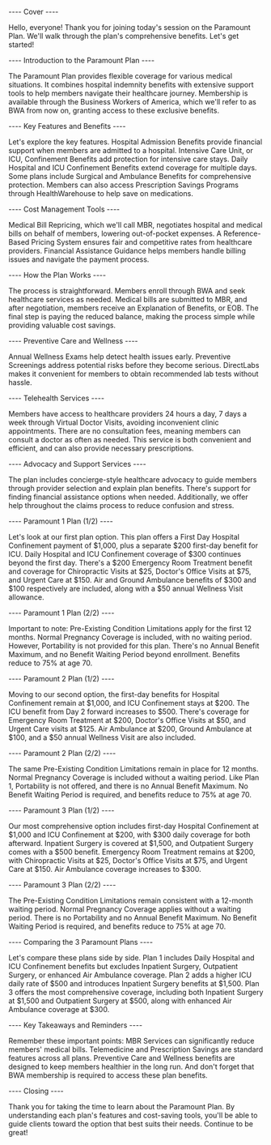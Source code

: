 ---- Cover ----

Hello, everyone! Thank you for joining today's session on the Paramount Plan. We'll walk through the plan's comprehensive benefits. Let's get started!

---- Introduction to the Paramount Plan ----

The Paramount Plan provides flexible coverage for various medical situations. It combines hospital indemnity benefits with extensive support tools to help members navigate their healthcare journey. Membership is available through the Business Workers of America, which we'll refer to as BWA from now on, granting access to these exclusive benefits.

---- Key Features and Benefits ----

Let's explore the key features. Hospital Admission Benefits provide financial support when members are admitted to a hospital. Intensive Care Unit, or ICU, Confinement Benefits add protection for intensive care stays. Daily Hospital and ICU Confinement Benefits extend coverage for multiple days. Some plans include Surgical and Ambulance Benefits for comprehensive protection. Members can also access Prescription Savings Programs through HealthWarehouse to help save on medications.

---- Cost Management Tools ----

Medical Bill Repricing, which we'll call MBR, negotiates hospital and medical bills on behalf of members, lowering out-of-pocket expenses. A Reference-Based Pricing System ensures fair and competitive rates from healthcare providers. Financial Assistance Guidance helps members handle billing issues and navigate the payment process.

---- How the Plan Works ----

The process is straightforward. Members enroll through BWA and seek healthcare services as needed. Medical bills are submitted to MBR, and after negotiation, members receive an Explanation of Benefits, or EOB. The final step is paying the reduced balance, making the process simple while providing valuable cost savings.

---- Preventive Care and Wellness ----

Annual Wellness Exams help detect health issues early. Preventive Screenings address potential risks before they become serious. DirectLabs makes it convenient for members to obtain recommended lab tests without hassle.

---- Telehealth Services ----

Members have access to healthcare providers 24 hours a day, 7 days a week through Virtual Doctor Visits, avoiding inconvenient clinic appointments. There are no consultation fees, meaning members can consult a doctor as often as needed. This service is both convenient and efficient, and can also provide necessary prescriptions.

---- Advocacy and Support Services ----

The plan includes concierge-style healthcare advocacy to guide members through provider selection and explain plan benefits. There's support for finding financial assistance options when needed. Additionally, we offer help throughout the claims process to reduce confusion and stress.

---- Paramount 1 Plan (1/2) ----

Let's look at our first plan option. This plan offers a First Day Hospital Confinement payment of $1,000, plus a separate $200 first-day benefit for ICU. Daily Hospital and ICU Confinement coverage of $300 continues beyond the first day. There's a $200 Emergency Room Treatment benefit and coverage for Chiropractic Visits at $25, Doctor's Office Visits at $75, and Urgent Care at $150. Air and Ground Ambulance benefits of $300 and $100 respectively are included, along with a $50 annual Wellness Visit allowance.

---- Paramount 1 Plan (2/2) ----

Important to note: Pre-Existing Condition Limitations apply for the first 12 months. Normal Pregnancy Coverage is included, with no waiting period. However, Portability is not provided for this plan. There's no Annual Benefit Maximum, and no Benefit Waiting Period beyond enrollment. Benefits reduce to 75% at age 70.

---- Paramount 2 Plan (1/2) ----

Moving to our second option, the first-day benefits for Hospital Confinement remain at $1,000, and ICU Confinement stays at $200. The ICU benefit from Day 2 forward increases to $500. There's coverage for Emergency Room Treatment at $200, Doctor's Office Visits at $50, and Urgent Care visits at $125. Air Ambulance at $200, Ground Ambulance at $100, and a $50 annual Wellness Visit are also included.

---- Paramount 2 Plan (2/2) ----

The same Pre-Existing Condition Limitations remain in place for 12 months. Normal Pregnancy Coverage is included without a waiting period. Like Plan 1, Portability is not offered, and there is no Annual Benefit Maximum. No Benefit Waiting Period is required, and benefits reduce to 75% at age 70.

---- Paramount 3 Plan (1/2) ----

Our most comprehensive option includes first-day Hospital Confinement at $1,000 and ICU Confinement at $200, with $300 daily coverage for both afterward. Inpatient Surgery is covered at $1,500, and Outpatient Surgery comes with a $500 benefit. Emergency Room Treatment remains at $200, with Chiropractic Visits at $25, Doctor's Office Visits at $75, and Urgent Care at $150. Air Ambulance coverage increases to $300.

---- Paramount 3 Plan (2/2) ----

The Pre-Existing Condition Limitations remain consistent with a 12-month waiting period. Normal Pregnancy Coverage applies without a waiting period. There is no Portability and no Annual Benefit Maximum. No Benefit Waiting Period is required, and benefits reduce to 75% at age 70.

---- Comparing the 3 Paramount Plans ----

Let's compare these plans side by side. Plan 1 includes Daily Hospital and ICU Confinement benefits but excludes Inpatient Surgery, Outpatient Surgery, or enhanced Air Ambulance coverage. Plan 2 adds a higher ICU daily rate of $500 and introduces Inpatient Surgery benefits at $1,500. Plan 3 offers the most comprehensive coverage, including both Inpatient Surgery at $1,500 and Outpatient Surgery at $500, along with enhanced Air Ambulance coverage at $300.

---- Key Takeaways and Reminders ----

Remember these important points: MBR Services can significantly reduce members' medical bills. Telemedicine and Prescription Savings are standard features across all plans. Preventive Care and Wellness benefits are designed to keep members healthier in the long run. And don't forget that BWA membership is required to access these plan benefits.

---- Closing ----

Thank you for taking the time to learn about the Paramount Plan. By understanding each plan's features and cost-saving tools, you'll be able to guide clients toward the option that best suits their needs. Continue to be great!
